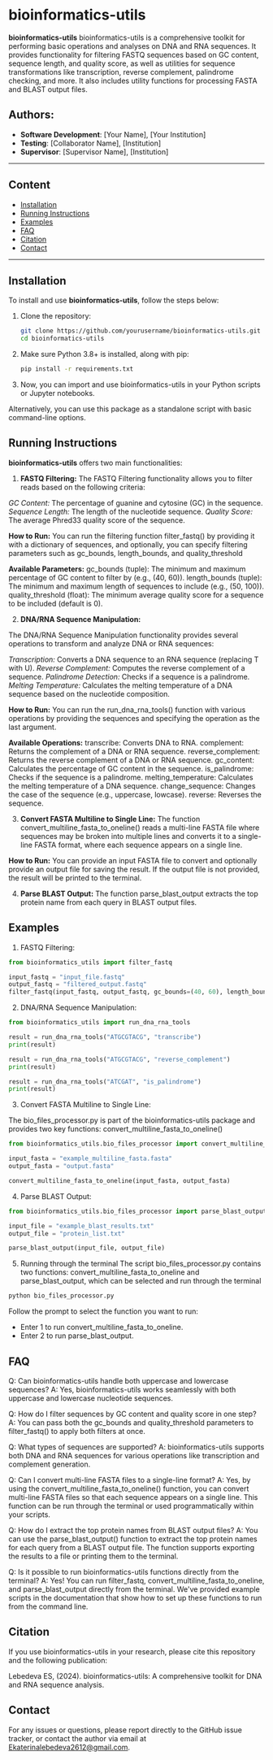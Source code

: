 # bioinformatics-utils

**bioinformatics-utils** bioinformatics-utils is a comprehensive toolkit for performing basic operations and analyses on DNA and RNA sequences. It provides functionality for filtering FASTQ sequences based on GC content, sequence length, and quality score, as well as utilities for sequence transformations like transcription, reverse complement, palindrome checking, and more. It also includes utility functions for processing FASTA and BLAST output files.

## Authors:
- **Software Development**: [Your Name], [Your Institution]
- **Testing**: [Collaborator Name], [Institution]
- **Supervisor**: [Supervisor Name], [Institution]

---


## Content
- [Installation](#installation)
- [Running Instructions](#running-instructions)
- [Examples](#examples)
- [FAQ](#faq)
- [Citation](#citation)
- [Contact](#contact)

---

## Installation

To install and use **bioinformatics-utils**, follow the steps below:

1. Clone the repository:
   ```bash
   git clone https://github.com/yourusername/bioinformatics-utils.git
   cd bioinformatics-utils
   ```

2. Make sure Python 3.8+ is installed, along with pip:
    ```bash
    pip install -r requirements.txt
    ```

3. Now, you can import and use bioinformatics-utils in your Python scripts or Jupyter notebooks.

Alternatively, you can use this package as a standalone script with basic command-line options.

## Running Instructions
**bioinformatics-utils** offers two main functionalities:

1. **FASTQ Filtering:**
The FASTQ Filtering functionality allows you to filter reads based on the following criteria:

*GC Content:* The percentage of guanine and cytosine (GC) in the sequence.
*Sequence Length:* The length of the nucleotide sequence.
*Quality Score:* The average Phred33 quality score of the sequence.

**How to Run:**
You can run the filtering function filter_fastq() by providing it with a dictionary of sequences, and optionally, you can specify filtering parameters such as gc_bounds, length_bounds, and quality_threshold

**Available Parameters:**
gc_bounds (tuple): The minimum and maximum percentage of GC content to filter by (e.g., (40, 60)).
length_bounds (tuple): The minimum and maximum length of sequences to include (e.g., (50, 100)).
quality_threshold (float): The minimum average quality score for a sequence to be included (default is 0).

2. **DNA/RNA Sequence Manipulation:**

The DNA/RNA Sequence Manipulation functionality provides several operations to transform and analyze DNA or RNA sequences:

*Transcription:* Converts a DNA sequence to an RNA sequence (replacing T with U).
*Reverse Complement:* Computes the reverse complement of a sequence.
*Palindrome Detection:* Checks if a sequence is a palindrome.
*Melting Temperature:* Calculates the melting temperature of a DNA sequence based on the nucleotide composition.

**How to Run:**
You can run the run_dna_rna_tools() function with various operations by providing the sequences and specifying the operation as the last argument.

**Available Operations:**
transcribe: Converts DNA to RNA.
complement: Returns the complement of a DNA or RNA sequence.
reverse_complement: Returns the reverse complement of a DNA or RNA sequence.
gc_content: Calculates the percentage of GC content in the sequence.
is_palindrome: Checks if the sequence is a palindrome.
melting_temperature: Calculates the melting temperature of a DNA sequence.
change_sequence: Changes the case of the sequence (e.g., uppercase, lowcase).
reverse: Reverses the sequence.

3. **Convert FASTA Multiline to Single Line:**
The function convert_multiline_fasta_to_oneline() reads a multi-line FASTA file where sequences may be broken into multiple lines and converts it to a single-line FASTA format, where each sequence appears on a single line.

**How to Run:**
You can provide an input FASTA file to convert and optionally provide an output file for saving the result. If the output file is not provided, the result will be printed to the terminal.

4. **Parse BLAST Output:**
The function parse_blast_output extracts the top protein name from each query in BLAST output files.

## Examples

1. FASTQ Filtering:

```python
from bioinformatics_utils import filter_fastq

input_fastq = "input_file.fastq"
output_fastq = "filtered_output.fastq"
filter_fastq(input_fastq, output_fastq, gc_bounds=(40, 60), length_bounds=(50, 200), quality_threshold=30)
```

2. DNA/RNA Sequence Manipulation:

```python
from bioinformatics_utils import run_dna_rna_tools

result = run_dna_rna_tools("ATGCGTACG", "transcribe")
print(result)  

result = run_dna_rna_tools("ATGCGTACG", "reverse_complement")
print(result)  

result = run_dna_rna_tools("ATCGAT", "is_palindrome")
print(result)  
```

3. Convert FASTA Multiline to Single Line:

The bio_files_processor.py is part of the bioinformatics-utils package and provides two key functions: convert_multiline_fasta_to_oneline() 

```python
from bioinformatics_utils.bio_files_processor import convert_multiline_fasta_to_oneline

input_fasta = "example_multiline_fasta.fasta"
output_fasta = "output.fasta"

convert_multiline_fasta_to_oneline(input_fasta, output_fasta)
```

4. Parse BLAST Output:

```python
from bioinformatics_utils.bio_files_processor import parse_blast_output

input_file = "example_blast_results.txt"
output_file = "protein_list.txt"

parse_blast_output(input_file, output_file)
```
5. Running through the terminal
The script bio_files_processor.py contains two functions: convert_multiline_fasta_to_oneline and parse_blast_output, which can be selected and run through the terminal

```bash
python bio_files_processor.py
```
Follow the prompt to select the function you want to run:

- Enter 1 to run convert_multiline_fasta_to_oneline.
- Enter 2 to run parse_blast_output.


## FAQ
Q: Can bioinformatics-utils handle both uppercase and lowercase sequences?
A: Yes, bioinformatics-utils works seamlessly with both uppercase and lowercase nucleotide sequences.

Q: How do I filter sequences by GC content and quality score in one step?
A: You can pass both the gc_bounds and quality_threshold parameters to filter_fastq() to apply both filters at once.

Q: What types of sequences are supported?
A: bioinformatics-utils supports both DNA and RNA sequences for various operations like transcription and complement generation.

Q: Can I convert multi-line FASTA files to a single-line format?
A: Yes, by using the convert_multiline_fasta_to_oneline() function, you can convert multi-line FASTA files so that each sequence appears on a single line. This function can be run through the terminal or used programmatically within your scripts.

Q: How do I extract the top protein names from BLAST output files?
A: You can use the parse_blast_output() function to extract the top protein names for each query from a BLAST output file. The function supports exporting the results to a file or printing them to the terminal.

Q: Is it possible to run bioinformatics-utils functions directly from the terminal?
A: Yes! You can run filter_fastq, convert_multiline_fasta_to_oneline, and parse_blast_output directly from the terminal. We've provided example scripts in the documentation that show how to set up these functions to run from the command line.


## Citation
If you use bioinformatics-utils in your research, please cite this repository and the following publication:

Lebedeva ES, (2024). bioinformatics-utils: A comprehensive toolkit for DNA and RNA sequence analysis.

## Contact

For any issues or questions, please report directly to the GitHub issue tracker, or contact the author via email at Ekaterinalebedeva2612@gmail.com.

